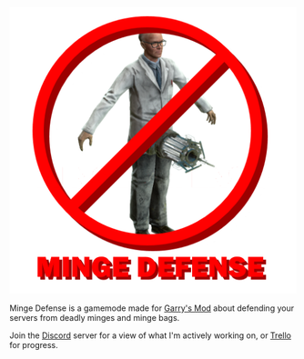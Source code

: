![Minge Defense](https://raw.githubusercontent.com/Cryotheus/minge_defense/main/gamemodes/mingedefense/content/materials/minge_defense/gui/logo512.png)

Minge Defense is a gamemode made for [Garry's Mod](https://gmod.facepunch.com/) about defending your servers from deadly minges and minge bags.

Join the [Discord](https://discord.gg/WMeCsQhakH) server for a view of what I'm actively working on, or [Trello](https://trello.com/b/jHVtAxUF/minge-defense) for progress.
